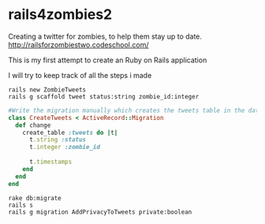 # rails4zombies2

Creating a twitter for zombies, to help them stay up to date. http://railsforzombiestwo.codeschool.com/

This is my first attempt to create an Ruby on Rails application

I will try to keep track of all the steps i made


```
rails new ZombieTweets
rails g scaffold tweet status:string zombie_id:integer
```

```ruby
#Write the migration manually which creates the tweets table in the database with the status string column and zombie_id integer column
class CreateTweets < ActiveRecord::Migration
  def change
    create_table :tweets do |t|
      t.string :status
      t.integer :zombie_id
    
      t.timestamps
    end
  end
end
```
```
rake db:migrate
rails s
rails g migration AddPrivacyToTweets private:boolean
```
